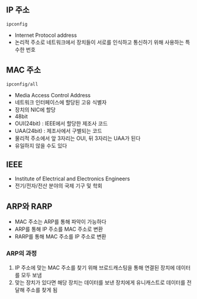 ## IP 주소

```
ipconfig
```

- Internet Protocol address
- 논리적 주소로 네트워크에서 장치들이 서로를 인식하고 통신하기 위해 사용하는 특수한 번호

## MAC 주소

```
ipconfig/all
```

- Media Access Control Address
- 네트워크 인터페이스에 할당된 고유 식별자
- 장치의 NIC에 할당
- 48bit
- OUI(24bit) : IEEE에서 할당한 제조사 코드
- UAA(24bit) : 제조사에서 구별되는 코드
- 물리적 주소에서 앞 3자리는 OUI, 뒤 3자리는 UAA가 된다
- 유일하지 않을 수도 있다

## IEEE

- Institute of Electrical and Electronics Engineers
- 전기/전자/전산 분야의 국제 기구 및 학회

## ARP와 RARP

- MAC 주소는 ARP를 통해 파악이 가능하다
- ARP를 통해 IP 주소를 MAC 주소로 변환
- RARP를 통해 MAC 주소를 IP 주소로 변환

### ARP의 과정

1. IP 주소에 맞는 MAC 주소를 찾기 위해 브로드캐스팅을 통해 연결된 장치에 데이터를 모두 보냄
2. 맞는 장치가 있다면 해당 장치는 데이터를 보낸 장치에게 유니캐스트로 데이터를 전달해 주소를 찾게 됨
